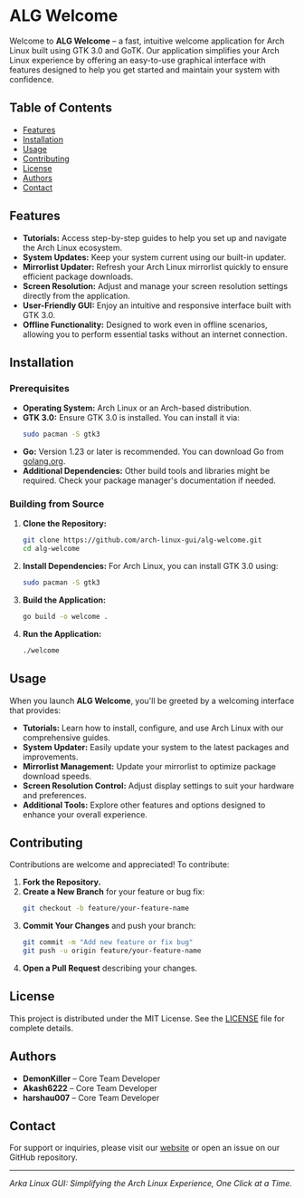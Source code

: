 # ALG Welcome

Welcome to **ALG Welcome** – a fast, intuitive welcome application for Arch Linux built using GTK 3.0 and GoTK. Our application simplifies your Arch Linux experience by offering an easy-to-use graphical interface with features designed to help you get started and maintain your system with confidence.

## Table of Contents

- [Features](#features)
- [Installation](#installation)
- [Usage](#usage)
- [Contributing](#contributing)
- [License](#license)
- [Authors](#authors)
- [Contact](#contact)

## Features

- **Tutorials:** Access step-by-step guides to help you set up and navigate the Arch Linux ecosystem.
- **System Updates:** Keep your system current using our built-in updater.
- **Mirrorlist Updater:** Refresh your Arch Linux mirrorlist quickly to ensure efficient package downloads.
- **Screen Resolution:** Adjust and manage your screen resolution settings directly from the application.
- **User-Friendly GUI:** Enjoy an intuitive and responsive interface built with GTK 3.0.
- **Offline Functionality:** Designed to work even in offline scenarios, allowing you to perform essential tasks without an internet connection.

## Installation

### Prerequisites

- **Operating System:** Arch Linux or an Arch-based distribution.
- **GTK 3.0:** Ensure GTK 3.0 is installed. You can install it via:
  ```bash
  sudo pacman -S gtk3
  ```
- **Go:** Version 1.23 or later is recommended. You can download Go from [golang.org](https://golang.org/dl/).
- **Additional Dependencies:** Other build tools and libraries might be required. Check your package manager's documentation if needed.

### Building from Source

1. **Clone the Repository:**
   ```bash
   git clone https://github.com/arch-linux-gui/alg-welcome.git
   cd alg-welcome
   ```

2. **Install Dependencies:**
   For Arch Linux, you can install GTK 3.0 using:
   ```bash
   sudo pacman -S gtk3
   ```

3. **Build the Application:**
   ```bash
   go build -o welcome .
   ```

4. **Run the Application:**
   ```bash
   ./welcome
   ```

## Usage

When you launch **ALG Welcome**, you'll be greeted by a welcoming interface that provides:

- **Tutorials:** Learn how to install, configure, and use Arch Linux with our comprehensive guides.
- **System Updater:** Easily update your system to the latest packages and improvements.
- **Mirrorlist Management:** Update your mirrorlist to optimize package download speeds.
- **Screen Resolution Control:** Adjust display settings to suit your hardware and preferences.
- **Additional Tools:** Explore other features and options designed to enhance your overall experience.

## Contributing

Contributions are welcome and appreciated! To contribute:

1. **Fork the Repository.**
2. **Create a New Branch** for your feature or bug fix:
   ```bash
   git checkout -b feature/your-feature-name
   ```
3. **Commit Your Changes** and push your branch:
   ```bash
   git commit -m "Add new feature or fix bug"
   git push -u origin feature/your-feature-name
   ```
4. **Open a Pull Request** describing your changes.

## License

This project is distributed under the MIT License. See the [LICENSE](LICENSE) file for complete details.

## Authors

- **DemonKiller** – Core Team Developer
- **Akash6222** – Core Team Developer
- **harshau007** – Core Team Developer

## Contact

For support or inquiries, please visit our [website](https://www.arkalinuxgui.org) or open an issue on our GitHub repository.

---

*Arka Linux GUI: Simplifying the Arch Linux Experience, One Click at a Time.*